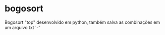 # bogosort
Bogosort "top" desenvolvido em python, 
também salva as combinações em um arquivo txt '-'

